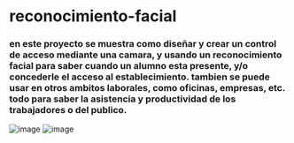 # reconocimiento-facial
### en este proyecto se muestra como diseñar y crear un control de acceso mediante una camara, y usando un reconocimiento facial para saber cuando un alumno esta presente, y/o concederle el acceso al establecimiento. tambien se puede usar en otros ambitos laborales, como oficinas, empresas, etc. todo para saber la asistencia y productividad de los trabajadores o del publico.
![image](https://github.com/user-attachments/assets/b16a813a-2af2-44cb-881a-c2a1a3812df8)
![image](https://github.com/user-attachments/assets/ace20432-9524-44c4-8698-c6958d7e8cc5)
